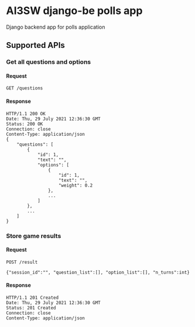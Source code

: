 # AI3SW django-be polls app
Django backend app for polls application

## Supported APIs

### Get all questions and options

#### Request

`GET /questions`

#### Response

    HTTP/1.1 200 OK
    Date: Thu, 29 July 2021 12:36:30 GMT
    Status: 200 OK
    Connection: close
    Content-Type: application/json
    {
        "questions": [
            {
                "id": 1,
                "text": "",
                "options": [
                    {
                        "id": 1,
                        "text": "",
                        "weight": 0.2
                    },
                    ...
                ]
            },
            ...
        ]
    }

### Store game results

#### Request

`POST /result`

`{"session_id":"", "question_list":[], "option_list":[], "n_turns":int}`

#### Response

    HTTP/1.1 201 Created
    Date: Thu, 29 July 2021 12:36:30 GMT
    Status: 201 Created
    Connection: close
    Content-Type: application/json